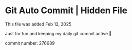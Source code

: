# Git Auto Commit | Hidden File

This file was added Feb 12, 2025

Just for fun and keeping my daily git commit active 🤪

commit number: 276689
